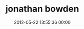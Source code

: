 ---
title: "jonathan bowden"
date: 2012-05-22 13:55:36 00:00
permalink: /jonathanbowden
twitter: "jonathanbowden"
likes: [76,70,112,300,100,50,53,253,252,109,549,548,541,546,535,534,532,397,325,146,768,766,767,769,785,790,791,792,1390]
id: 606
gravatar: "http://www.gravatar.com/avatar/b0c708ca41cb6129323065cbc33c718a"
---